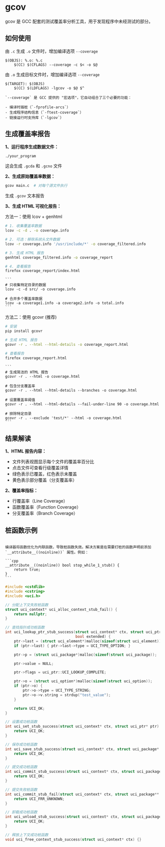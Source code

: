 # gcov

gcov 是 GCC 配套的测试覆盖率分析工具，用于发现程序中未经测试的部分。

## 如何使用

由 `.c` 生成 `.o` 文件时，增加编译选项 `--coverage`

```
$(OBJS): %.o: %.c
	$(CC) $(CFLAGS) --coverage -c $< -o $@
```

由 `.o` 生成目标文件时，增加编译选项 `--coverage`

```
$(TARGET): $(OBJS)
	$(CC) $(LDFLAGS) -lgcov -o $@ $^
```

```{note}
`--coverage` 是 GCC 提供的 "宏选项"，它自动组合了三个必要的功能：

- 编译时插桩（`-fprofile-arcs`）
- 生成程序结构信息（`-ftest-coverage`）
- 链接运行时支持库（`-lgcov`）
```

## 生成覆盖率报告

**1、运行程序生成数据文件：**

```bash
./your_program
```

这会生成 `.gcda` 和 `.gcno` 文件

**2、生成原始覆盖率数据：**

```bash
gcov main.c  # 对每个源文件执行
```

生成 `.gcov` 文本报告

**3、生成 HTML 可视化报告：**

方法一：使用 lcov + genhtml

```bash
# 1. 收集覆盖率数据
lcov -c -d . -o coverage.info

# 2. 可选：移除系统头文件数据
lcov -r coverage.info '/usr/include/*' -o coverage_filtered.info

# 3. 生成 HTML 报告
genhtml coverage_filtered.info -o coverage_report

# 4. 查看报告
firefox coverage_report/index.html
```

````{dropdown} lcov 常用参数
```
# 只收集特定目录的数据
lcov -c -d src/ -o coverage.info

# 合并多个覆盖率数据
lcov -a coverage1.info -a coverage2.info -o total.info
```
````

方法二：使用 gcovr (推荐)

```bash
# 安装
pip install gcovr

# 生成 HTML 报告
gcovr -r . --html --html-details -o coverage_report.html

# 查看报告
firefox coverage_report.html
```

````{dropdown} gcovr 常用参数
```
# 生成简洁的 HTML 报告
gcovr -r . --html -o coverage.html

# 包含分支覆盖率
gcovr -r . --html --html-details --branches -o coverage.html

# 设置覆盖率阈值
gcovr -r . --html --html-details --fail-under-line 90 -o coverage.html

# 排除特定目录
gcovr -r . --exclude 'test/*' --html -o coverage.html
```
````

## 结果解读

**1、HTML 报告内容：**

- 文件列表视图显示每个文件的覆盖率百分比
- 点击文件可查看行级覆盖详情
- 绿色表示已覆盖，红色表示未覆盖
- 黄色表示部分覆盖（分支覆盖率）

**2、覆盖率指标：**

- 行覆盖率（Line Coverage）
- 函数覆盖率（Function Coverage）
- 分支覆盖率（Branch Coverage）

## 桩函数示例

````{admonition} 桩函数不生效？

编译器将函数优化为内联函数，导致桩函数失效。解决方案是在需要打桩的函数声明前添加 `__attribute__((noinline))` 属性。例如：

```cpp
__attribute__((noinline)) bool stop_while_1_stub() {
    return true;
}
```
````

```cpp
#include <cstdlib>
#include <cstring>
#include <uci.h>

// 分配上下文失败桩函数
struct uci_context* uci_alloc_context_stub_fail() {
    return nullptr;
}

// 查找指针成功桩函数
int uci_lookup_ptr_stub_success(struct uci_context* ctx, struct uci_ptr* ptr, char* str,
                                bool extended) {
    ptr->last = (struct uci_element*)malloc(sizeof(struct uci_element));
    if (ptr->last) { ptr->last->type = UCI_TYPE_OPTION; }

    ptr->p = (struct uci_package*)malloc(sizeof(struct uci_package));

    ptr->value = NULL;

    ptr->flags = uci_ptr::UCI_LOOKUP_COMPLETE;

    ptr->o = (struct uci_option*)malloc(sizeof(struct uci_option));
    if (ptr->o) {
        ptr->o->type = UCI_TYPE_STRING;
        ptr->o->v.string = strdup("test_value");
    }

    return UCI_OK;
}

// 设置成功桩函数
int uci_set_stub_success(struct uci_context* ctx, struct uci_ptr* ptr) {
    return UCI_OK;
}

// 保存成功桩函数
int uci_save_stub_success(struct uci_context* ctx, struct uci_package* p) {
    return UCI_OK;
}

// 提交成功桩函数
int uci_commit_stub_success(struct uci_context* ctx, struct uci_package** p, bool overwrite) {
    return UCI_OK;
}

// 提交失败桩函数
int uci_commit_stub_fail(struct uci_context* ctx, struct uci_package** p, bool overwrite) {
    return UCI_FRR_UNKNOWN;
}

// 卸载成功桩函数
int uci_unload_stub_success(struct uci_context* ctx, struct uci_package* p) {
    return UCI_OK;
}

// 释放上下文成功桩函数
void uci_free_context_stub_success(struct uci_context* ctx) {}
```

